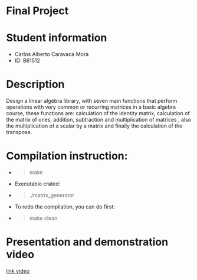 # Final Project

# Student information
- Carlos Alberto Caravaca Mora
- ID: B61512

# Description
Design a linear algebra library, with seven main functions that perform operations with very common or recurring matrices in a basic algebra course, these functions are: calculation of the identity matrix, calculation of the matrix of ones, addition, subtraction and multiplication of matrices , also the multiplication of a scalar by a matrix and finally the calculation of the transpose.

# Compilation instruction:
 - > make
 - Executable crated:
 - > ./matrix_generator
 - To redo the compilation, you can do first:
 - > make clean


# Presentation and demonstration video
[link video](https://youtu.be/ZQnMuC3SR4M)
